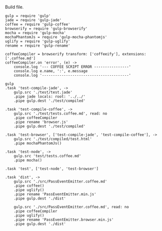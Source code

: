 Build file.

	gulp = require 'gulp'
	jade = require 'gulp-jade'
	coffee = require 'gulp-coffee'
	browserify = require 'gulp-browserify'
	mocha = require 'gulp-mocha'
	mochaPhantomJs = require 'gulp-mocha-phantomjs'
	uglify = require 'gulp-uglify'
	rename = require 'gulp-rename'

	coffeeCompiler = browserify transform: ['coffeeify'], extensions: ['.coffee.md']
	coffeeCompiler.on 'error', (e) ->
		console.log '--- COFFEE SCRIPT ERROR ----------------'
		console.log e.name, ':', e.message
		console.log '----------------------------------------'

	gulp
	.task 'test-compile-jade', ->
		gulp.src './test/test.jade'
		.pipe jade locals: root: '../../'
		.pipe gulp.dest './test/compiled'

	.task 'test-compile-coffee', ->
		gulp.src './test/tests.coffee.md', read: no
		.pipe coffeeCompiler
		.pipe rename 'browser.js'
		.pipe gulp.dest './test/compiled'

	.task 'test-browser', ['test-compile-jade', 'test-compile-coffee'], ->
		gulp.src './test/compiled/test.html'
		.pipe mochaPhantomJs()

	.task 'test-node', ->
		gulp.src 'test/tests.coffee.md'
		.pipe mocha()

	.task 'test', ['test-node', 'test-browser']

	.task 'dist', ->
		gulp.src './src/PassEventEmitter.coffee.md'
		.pipe coffee()
		.pipe uglify()
		.pipe rename 'PassEventEmitter.min.js'
		.pipe gulp.dest './dist'

		gulp.src './src/PassEventEmitter.coffee.md', read: no
		.pipe coffeeCompiler
		.pipe uglify()
		.pipe rename 'PassEventEmitter.browser.min.js'
		.pipe gulp.dest './dist'
